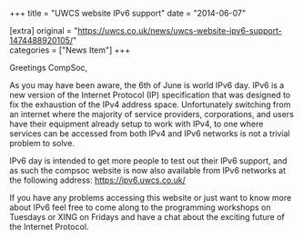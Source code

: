 +++
title = "UWCS website IPv6 support"
date = "2014-06-07"

[extra]
original = "https://uwcs.co.uk/news/uwcs-website-ipv6-support-1474488920105/"    
categories = ["News Item"]
+++

Greetings CompSoc,

As you may have been aware, the 6th of June is world IPv6 day. IPv6 is a new version of the Internet Protocol (IP) specification that was designed to fix the exhaustion of the IPv4 address space. Unfortunately switching from an internet where the majority of service providers, corporations, and users have their equipment already setup to work with IPv4, to one where services can be accessed from both IPv4 and IPv6 networks is not a trivial problem to solve.

IPv6 day is intended to get more people to test out their IPv6 support, and as such the compsoc website is now also available from IPv6 networks at the following address: https://ipv6.uwcs.co.uk/

If you have any problems accessing this website or just want to know more about IPv6 feel free to come along to the programming workshops on Tuesdays or XING on Fridays and have a chat about the exciting future of the Internet Protocol.

